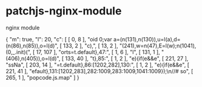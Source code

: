 # patchjs-nginx-module
nginx module

{
    "m": true,
    "l": 20,
    "c": [
        [
            0,
            8
        ],
        "oid 0;var a=(n(131),n(130)),u=l(a),d=(n(86),n(85)),o=l(d)",
        [
            133,
            2
        ],
        "c),",
        [
            13,
            2
        ],
        "(241),w=n(47),E=l(w);n(1041),(0,_.init)(",
        [
            17,
            107
        ],
        "orts=t.default},47:",
        [
            1,
            6
        ],
        "l",
        [
            131,
            1
        ],
        "(406),n(405)),o=l(d)",
        [
            133,
            40
        ],
        "t},85:",
        [
            1,
            2
        ],
        "e){if(e&&e",
        [
            221,
            27
        ],
        "ssNa",
        [
            203,
            14
        ],
        "=t.default},86:[1202,282],130:",
        [
            1,
            2
        ],
        "e){if(e&&e",
        [
            221,
            41
        ],
        "efault},131:[1202,283],282:1009,283:1009,1041:1009});\n//# so",
        [
            265,
            1
        ],
        "popcode.js.map"
    ]
}